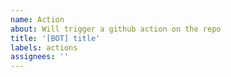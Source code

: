 ```yaml
---
name: Action
about: Will trigger a github action on the repo
title: '[BOT] title'
labels: actions
assignees: ''
---
```


